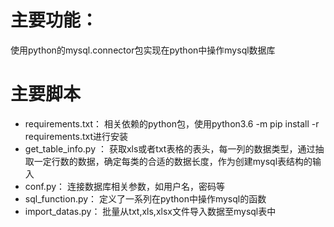 
# 主要功能：
使用python的mysql.connector包实现在python中操作mysql数据库

# 主要脚本
- requirements.txt： 相关依赖的python包，使用python3.6 -m pip install -r requirements.txt进行安装
- get_table_info.py ： 获取xls或者txt表格的表头，每一列的数据类型，通过抽取一定行数的数据，确定每类的合适的数据长度，作为创建mysql表结构的输入
- conf.py： 连接数据库相关参数，如用户名，密码等
- sql_function.py： 定义了一系列在python中操作mysql的函数
- import_datas.py： 批量从txt,xls,xlsx文件导入数据至mysql表中


